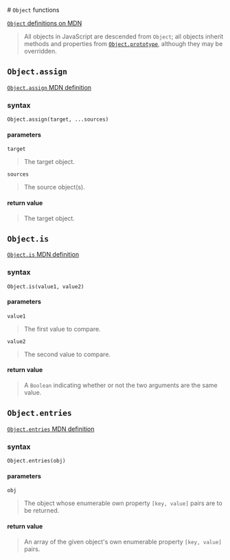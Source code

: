 # `Object` functions

[`Object` definitions on MDN](https://developer.mozilla.org/en-US/docs/Web/JavaScript/Reference/Global_Objects/Object)

> All objects in JavaScript are descended from `Object`; all objects inherit methods and properties from 
> [`Object.prototype`](https://developer.mozilla.org/en-US/docs/Web/JavaScript/Reference/Global_Objects/Object/prototype), 
> although they may be overridden.


## `Object.assign`

[`Object.assign` MDN definition](https://developer.mozilla.org/en-US/docs/Web/JavaScript/Reference/Global_Objects/Object/assign)

### syntax

`Object.assign(target, ...sources)`

#### parameters

`target`
> The target object.

`sources`
> The source object(s).
 
#### return value

> The target object.


## `Object.is`

[`Object.is` MDN definition](https://developer.mozilla.org/en-US/docs/Web/JavaScript/Reference/Global_Objects/Object/is)

### syntax

`Object.is(value1, value2)`

#### parameters

`value1`
> The first value to compare.

`value2`
> The second value to compare.
 
#### return value

> A `Boolean` indicating whether or not the two arguments are the same value.


## `Object.entries`

[`Object.entries` MDN definition](https://developer.mozilla.org/en-US/docs/Web/JavaScript/Reference/Global_Objects/Object/entries)

### syntax

`Object.entries(obj)`

#### parameters

`obj`
> The object whose enumerable own property `[key, value]` pairs are to be returned.

#### return value

> An array of the given object's own enumerable property `[key, value]` pairs.
